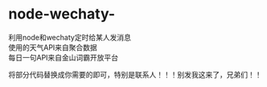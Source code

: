 # node-wechaty-
利用node和wechaty定时给某人发消息<br>
使用的天气API来自聚合数据<br>
每日一句API来自金山词霸开放平台<br>

将部分代码替换成你需要的即可，特别是联系人！！！别发我这来了，兄弟们！！

